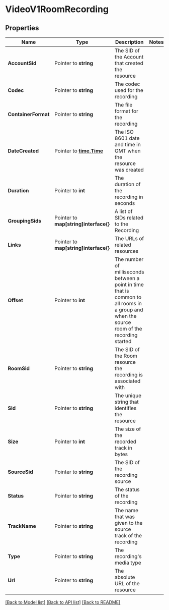 # VideoV1RoomRecording

## Properties

Name | Type | Description | Notes
------------ | ------------- | ------------- | -------------
**AccountSid** | Pointer to **string** | The SID of the Account that created the resource |
**Codec** | Pointer to **string** | The codec used for the recording |
**ContainerFormat** | Pointer to **string** | The file format for the recording |
**DateCreated** | Pointer to [**time.Time**](time.Time.md) | The ISO 8601 date and time in GMT when the resource was created |
**Duration** | Pointer to **int** | The duration of the recording in seconds |
**GroupingSids** | Pointer to **map[string]interface{}** | A list of SIDs related to the Recording |
**Links** | Pointer to **map[string]interface{}** | The URLs of related resources |
**Offset** | Pointer to **int** | The number of milliseconds between a point in time that is common to all rooms in a group and when the source room of the recording started |
**RoomSid** | Pointer to **string** | The SID of the Room resource the recording is associated with |
**Sid** | Pointer to **string** | The unique string that identifies the resource |
**Size** | Pointer to **int** | The size of the recorded track in bytes |
**SourceSid** | Pointer to **string** | The SID of the recording source |
**Status** | Pointer to **string** | The status of the recording |
**TrackName** | Pointer to **string** | The name that was given to the source track of the recording |
**Type** | Pointer to **string** | The recording's media type |
**Url** | Pointer to **string** | The absolute URL of the resource |

[[Back to Model list]](../README.md#documentation-for-models) [[Back to API list]](../README.md#documentation-for-api-endpoints) [[Back to README]](../README.md)


